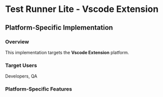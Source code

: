 # Test Runner Lite - Vscode Extension

## Platform-Specific Implementation

### Overview
This implementation targets the **Vscode Extension** platform.

### Target Users
Developers, QA

### Platform-Specific Features
